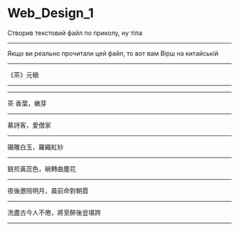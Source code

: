 # Web_Design_1
Створив текстовий файл по приколу, ну тіпа<hr>
Якщо ви реально прочитали цей файл, то вот вам Вірш на китайській<hr>
《茶》元稹<hr>
<hr>
茶
香葉，嫩芽<hr>
慕詩客，愛僧家<hr>
碾雕白玉，羅織紅紗<hr>
銚煎黃蕊色，碗轉曲塵花<hr>
夜後邀陪明月，晨前命對朝霞<hr>
洗盡古今人不倦，將至醉後豈堪誇<hr>

